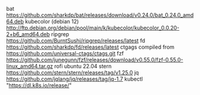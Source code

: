 bat         https://github.com/sharkdp/bat/releases/download/v0.24.0/bat_0.24.0_amd64.deb
kubecolor   (debian 12) http://ftp.debian.org/debian/pool/main/k/kubecolor/kubecolor_0.0.20-2+b6_amd64.deb
ripgrep     https://github.com/BurntSushi/ripgrep/releases/latest
fd          https://github.com/sharkdp/fd/releases/latest
ctgags      compiled from https://github.com/universal-ctags/ctags.git
fzf         https://github.com/junegunn/fzf/releases/download/v0.55.0/fzf-0.55.0-linux_amd64.tar.gz
rofi        ubuntu 22.04
stern       https://github.com/stern/stern/releases/tag/v1.25.0
jq          https://github.com/jqlang/jq/releases/tag/jq-1.7
kubectl     "https://dl.k8s.io/release/"
